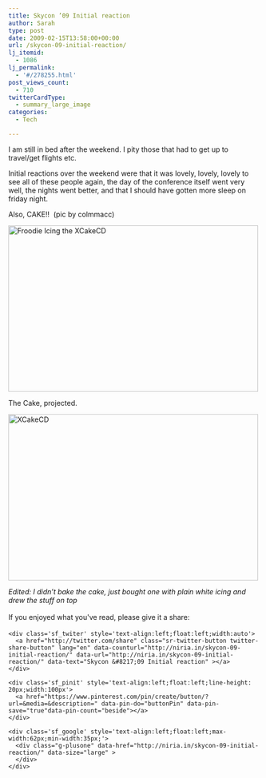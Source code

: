 ```yaml
---
title: Skycon ’09 Initial reaction
author: Sarah
type: post
date: 2009-02-15T13:58:00+00:00
url: /skycon-09-initial-reaction/
lj_itemid:
  - 1086
lj_permalink:
  - '#/278255.html'
post_views_count:
  - 710
twitterCardType:
  - summary_large_image
categories:
  - Tech

---
```

<div id="fb-root">
</div>

I am still in bed after the weekend. I pity those that had to get up to travel/get flights etc.
  
Initial reactions over the weekend were that it was lovely, lovely, lovely to see all of these people again, the day of the conference itself went very well, the nights went better, and that I should have gotten more sleep on friday night.

Also, CAKE!!  (pic by colmmacc)

[<img src="http://farm4.static.flickr.com/3468/3280266544_50af9653ee.jpg" alt="Froodie Icing the XCakeCD" width="500" height="333" />][1]

The Cake, projected.
  
[<img src="http://farm4.static.flickr.com/3160/3280294220_307bd500d5.jpg" alt="XCakeCD" width="500" height="333" />][2]

 _Edited: I didn&#8217;t bake the cake, just bought one with plain white icing and drew the stuff on top_

<div class='sfsi_Sicons' style='width: 100%; display: inline-block; vertical-align: middle; text-align:left'>
  <div style='margin:0px 8px 0px 0px; line-height: 24px'>
    <span>If you enjoyed what you've read, please give it a share:</span>
  </div>
  
  <div class='sfsi_socialwpr'>
    <div class='sf_fb' style='text-align:left;width:125px'>
      <div class="fb-like" href="http://niria.in/skycon-09-initial-reaction/" width="180" send="false" showfaces="false"  action="like" data-share="true"data-layout="button_count" >
      </div>
    </div>
    
    <div class='sf_twiter' style='text-align:left;float:left;width:auto'>
      <a href="http://twitter.com/share" class="sr-twitter-button twitter-share-button" lang="en" data-counturl="http://niria.in/skycon-09-initial-reaction/" data-url="http://niria.in/skycon-09-initial-reaction/" data-text="Skycon &#8217;09 Initial reaction" ></a>
    </div>
    
    <div class='sf_pinit' style='text-align:left;float:left;line-height: 20px;width:100px'>
      <a href="https://www.pinterest.com/pin/create/button/?url=&media=&description=" data-pin-do="buttonPin" data-pin-save="true"data-pin-count="beside"></a>
    </div>
    
    <div class='sf_google' style='text-align:left;float:left;max-width:62px;min-width:35px;'>
      <div class="g-plusone" data-href="http://niria.in/skycon-09-initial-reaction/" data-size="large" >
      </div>
    </div>
  </div>
</div>

 [1]: http://www.flickr.com/photos/colmmacc/3280266544/ "Froodie Icing the XCakeCD by colmmacc, on Flickr"
 [2]: http://www.flickr.com/photos/colmmacc/3280294220/ "XCakeCD by colmmacc, on Flickr"